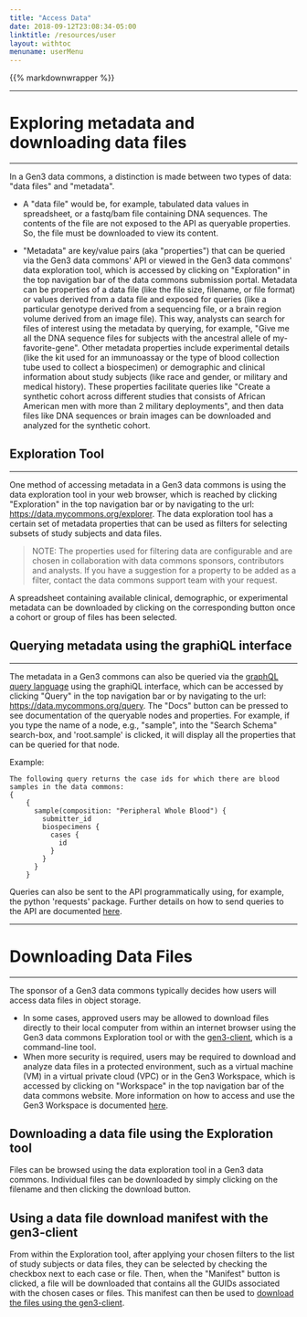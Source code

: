```yaml
---
title: "Access Data"
date: 2018-09-12T23:08:34-05:00
linktitle: /resources/user
layout: withtoc
menuname: userMenu
---
```

{{% markdownwrapper %}}
* * *
# Exploring metadata and downloading data files
* * *
In a Gen3 data commons, a distinction is made between two types of data: "data files" and "metadata".

* A "data file" would be, for example, tabulated data values in spreadsheet, or a fastq/bam file containing DNA sequences. The contents of the file are not exposed to the API as queryable properties. So, the file must be downloaded to view its content.

* "Metadata" are key/value pairs (aka "properties") that can be queried via the Gen3 data commons' API or viewed in the Gen3 data commons' data exploration tool, which is accessed by clicking on "Exploration" in the top navigation bar of the data commons submission portal. Metadata can be properties of a data file (like the file size, filename, or file format) or values derived from a data file and exposed for queries (like a particular genotype derived from a sequencing file, or a brain region volume derived from an image file). This way, analysts can search for files of interest using the metadata by querying, for example, "Give me all the DNA sequence files for subjects with the ancestral allele of my-favorite-gene". Other metadata properties include experimental details (like the kit used for an immunoassay or the type of blood collection tube used to collect a biospecimen) or demographic and clinical information about study subjects (like race and gender, or military and medical history). These properties facilitate queries like "Create a synthetic cohort across different studies that consists of African American men with more than 2 military deployments", and then data files like DNA sequences or brain images can be downloaded and analyzed for the synthetic cohort.

## Exploration Tool
* * *
One method of accessing metadata in a Gen3 data commons is using the data exploration tool in your web browser, which is reached by clicking "Exploration" in the top navigation bar or by navigating to the url: https://data.mycommons.org/explorer.
The data exploration tool has a certain set of metadata properties that can be used as filters for selecting subsets of study subjects and data files.

> NOTE: The properties used for filtering data are configurable and are chosen in collaboration with data commons sponsors, contributors and analysts. If you have a suggestion for a property to be added as a filter, contact the data commons support team with your request.

<!--
Custom filters can also be added by clicking on the "add a custom filter" button. Begin typing the property you'd like to add as a custom filter and then select it. You can then enter the values of that property to filter data on.
-->

A spreadsheet containing available clinical, demographic, or experimental metadata can be downloaded by clicking on the corresponding button once a cohort or group of files has been selected.

## Querying metadata using the graphiQL interface
* * *
The metadata in a Gen3 commons can also be queried via the [graphQL query language](https://graphql.org/) using the graphiQL interface, which can be accessed by clicking "Query" in the top navigation bar or by navigating to the url: https://data.mycommons.org/query.
The "Docs" button can be pressed to see documentation of the queryable nodes and properties. For example, if you type the name of a node, e.g., "sample", into the "Search Schema" search-box, and 'root.sample' is clicked, it will display all the properties that can be queried for that node.

Example:
```
The following query returns the case ids for which there are blood samples in the data commons:
{
	{
	  sample(composition: "Peripheral Whole Blood") {
	    submitter_id
	    biospecimens {
	      cases {
	        id
	      }
	    }
	  }
	}
```

Queries can also be sent to the API programmatically using, for example, the python 'requests' package. Further details on how to send queries to the API are documented [here](/resources/user/using-api).

* * *
# Downloading Data Files
* * *
The sponsor of a Gen3 data commons typically decides how users will access data files in object storage.
* In some cases, approved users may be allowed to download files directly to their local computer from within an internet browser using the Gen3 data commons Exploration tool or with the [gen3-client](/resources/user/gen3-client), which is a command-line tool.
* When more security is required, users may be required to download and analyze data files in a protected environment, such as a virtual machine (VM) in a virtual private cloud (VPC) or in the Gen3 Workspace, which is accessed by clicking on "Workspace" in the top navigation bar of the data commons website. More information on how to access and use the Gen3 Workspace is documented [here](/resources/user/analyze-data).

## Downloading a data file using the Exploration tool
Files can be browsed using the data exploration tool in a Gen3 data commons. Individual files can be downloaded by simply clicking on the filename and then clicking the download button.

## Using a data file download manifest with the gen3-client
From within the Exploration tool, after applying your chosen filters to the list of study subjects or data files, they can be selected by checking the checkbox next to each case or file. Then, when the "Manifest" button is clicked, a file will be downloaded that contains all the GUIDs associated with the chosen cases or files. This manifest can then be used to [download the files using the gen3-client](/resources/user/gen3-client).
